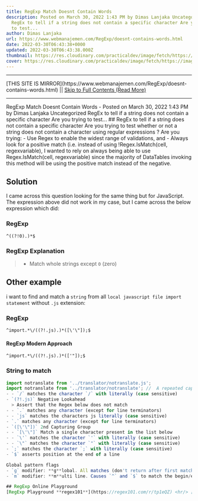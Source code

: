 ```yaml
---
title: RegExp Match Doesnt Contain Words
description: Posted on March 30, 2022 1:43 PM by Dimas Lanjaka Uncategorized
  RegEx to tell if a string does not contain a specific character Are you trying
  to test...
author: Dimas Lanjaka
url: https://www.webmanajemen.com/RegExp/doesnt-contains-words.html
date: 2022-03-30T06:43:38+0000
updated: 2022-03-30T06:43:38.000Z
thumbnail: https://res.cloudinary.com/practicaldev/image/fetch/https://images.ctfassets.net/f20lfrunubsq/3VjnlRLGZqdWhDPENCTGQl/ab3c078638607cf2a3d35f4b0cf10fa1/Screenshot_2019-11-03_at_16.57.11__2_.png
cover: https://res.cloudinary.com/practicaldev/image/fetch/https://images.ctfassets.net/f20lfrunubsq/3VjnlRLGZqdWhDPENCTGQl/ab3c078638607cf2a3d35f4b0cf10fa1/Screenshot_2019-11-03_at_16.57.11__2_.png
---
```


<hr/> [THIS SITE IS MIRROR](https://www.webmanajemen.com/RegExp/doesnt-contains-words.html) || <a href="https://www.webmanajemen.com/RegExp/doesnt-contains-words.html" rel="follow" class="button" id="read-more">Skip to Full Contents (Read More)</a> <hr/> RegExp Match Doesnt Contain Words - Posted on March 30, 2022 1:43 PM by Dimas Lanjaka Uncategorized RegEx to tell if a string does not contain a specific character Are you trying to test... ## RegEx to tell if a string does not contain a specific character
Are you trying to test whether or not a string does not contain a character using regular expressions ?
Are you trying:
- Use Regex to enable the widest range of validations, and
- Always look for a positive match (i.e. instead of using !Regex.IsMatch(cell, regexvariable), I wanted to rely on always being able to use Regex.IsMatch(cell, regexvariable) since the majority of DataTables invoking this method will be using the positive match instead of the negative.

## Solution
I came across this question looking for the same thing but for JavaScript. The expression above did not work in my case, but I came across the below expression which did:

### RegExp
```reg
^((?!0).)*$
```

### RegExp Explanation
>
> - Match whole strings except `0` (zero)

## Other example
i want to find and match a `string` from all `local javascript file import statement` without `.js` extension:

### RegExp
```regexp
^import.*\/((?!.js).)*([\'\"]);$
```
#### RegExp Modern Approach
```regexp
^import.*\/((?!.js).)*(['"]);$
```

### String to match
```js
import notranslate from '../translator/notranslate.js';
import notranslate from '../translator/notranslate'; //  A repeated capturing group will only capture the last iteration. Put a capturing group around the repeated group to capture all iterations or use a non-capturing group instead if you're not interested in the data
- - `/` matches the character `/` with literally (case sensitive)
- `(?!.js)` Negative Lookahead
  > Assert that the Regex below does not match
- - `.` matches any character (except for line terminators)
- - `js` matches the characters js literally (case sensitive)
- `.` matches any character (except for line terminators)
- `([\'\"])` 2nd Capturing Group
- - `[\'\"]` Match a single character present in the list below
- - `\'` matches the character `'` with literally (case sensitive)
- - `\"` matches the character `"` with literally (case sensitive)
- `;` matches the character `;` with literally (case sensitive)
- `$` asserts position at the end of a line

Global pattern flags
- `g` modifier: **g**lobal. All matches (don't return after first match)
- `m` modifier: **m**ulti line. Causes `^` and `$` to match the begin/end of each line (not only begin/end of string)

## RegExp Online Playground
[RegExp Playground **regex101**](https://regex101.com/r/tp1eQZ) <hr/> [THIS SITE IS MIRROR](https://www.webmanajemen.com/RegExp/doesnt-contains-words.html) || <a href="https://www.webmanajemen.com/RegExp/doesnt-contains-words.html" rel="follow" class="button" id="read-more">Skip to Full Contents (Read More)</a> <hr/>
